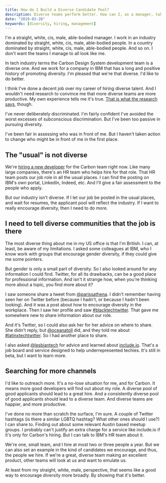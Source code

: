 ```yaml
---
title: How do I Build a Diverse Candidate Pool?
description: Diverse teams perform better. How can I, as a manager, take the next steps in encouraging a diverse candidate pool? 
date: "2019-03-28"
keywords: [diversity, hiring, management]
---
```


I'm a straight, white, cis, male, able-bodied manager. I work in an industry dominated by straight, white, cis, male, able-bodied people. In a country dominated by straight, white, cis, male, able-bodied people. And so on. I don't want the teams I manage to all look like me. 

In tech industry terms the Carbon Design System development team is a diverse one.  And we work for a company in IBM that has a long and positive history of promoting diversity. I'm pleased that we're that diverse. I'd like to do better. 

I think I've done a decent job over my career of hiring diverse talent. And I wouldn't need research to convince me that more diverse teams are more productive. My own experience tells me it's true. [That is what the research says](https://www.businessnewsdaily.com/1787-staff-hiring-diversity.html), though.

I've never deliberately discriminated. I'm fairly confident I've avoided the worst excesses of subconscious discrimination. But I've been too passive in pursuing diversity. 

I've been fair in assessing who was in front of me. But I haven't taken action to change who might be in front of me in the first place.

## The "usual" is not diverse

We're [hiring a new developer](http://bit.ly/v10rc-issues) for the Carbon team right now. Like many large companies, there's an HR team who helps hire for that role. That HR team posts our job role in all the usual places. I can find the posting on IBM's own portal, LinkedIn, Indeed, etc. And I'll give a fair assessment to the people who apply.

But our industry isn't diverse. If I let our job be posted in the usual places, and wait for resumes, the applicant pool will reflect the industry. If I want to really encourage diversity, then I need to do more.

## I need to tell diverse communities that the job is there

The most diverse thing about me in my US office is that I'm British. I can, at least, be aware of my limitations. I asked some colleagues at IBM, who I know work with groups that encourage gender diversity, if they could give me some pointers.

But gender is only a small part of diversity. So I also looked around for any information I could find. Twitter, for all its drawbacks, can be a good place for professional information. And isn't it strange how, when you're thinking more about a topic, you find more about it?

I saw someone share a tweet from [@parissathena](https://twitter.com/ParissAthena). I didn't remember having seen her on Twitter before (because I hadn't, or because I hadn't been looking). And it was a post about how to encourage diversity in the workplace. Then I saw her profile and saw [#blacktechtwitter](https://twitter.com/hashtag/BlackTechTwitter). That gave me somewhere new to share information about our role.

And it's Twitter, so I could also ask her for her advice on where to share. She didn't reply, but [@oceanatoll](https://twitter.com/oceanatoll) did, and they told me about [#latinxtechtwitter](https://twitter.com/hashtag/LatinxTechTwitter). So I had another place to share.

I also asked [@lesbiantech](https://twitter.com/lesbiantech) for advice and learned about [include.io](https://include.io/). That's a job board and service designed to help underrepresented techies. It's still in beta, but I want to learn more.

## Searching for more channels

I'd like to outreach more. It's a no-lose situation for me, and for Carbon. It means more good developers will find out about my role. A diverse pool of good applicants should lead to a great hire. And a consistently diverse pool of good applicants should lead to a diverse team. And diverse teams are happier, and more productive.

I've done no more than scratch the surface, I'm sure. A couple of Twitter hashtags (is there a similar LGBTQ hashtag? What other ones should I use?) I can share to. Finding out about some relevant Austin based meetup groups. I probably can't justify an extra charge for a service like include.io if it's only for Carbon's hiring. But I can talk to IBM's HR team about it.

We're one, small team, and I hire at most two or three people a year. But we can also set an example in the kind of candidates we encourage, and thus, the people we hire. If we're a great, diverse team making an excellent product, other teams will look at us and want to emulate us. 

At least from my straight, white, male, perspective, that seems like a good way to encourage diversity more broadly. By showing that it's better. 

